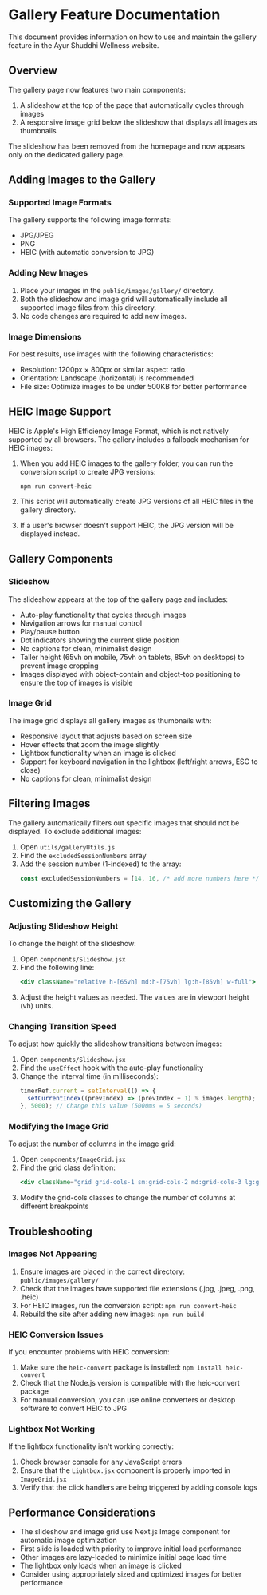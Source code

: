# Gallery Feature Documentation

This document provides information on how to use and maintain the gallery feature in the Ayur Shuddhi Wellness website.

## Overview

The gallery page now features two main components:
1. A slideshow at the top of the page that automatically cycles through images
2. A responsive image grid below the slideshow that displays all images as thumbnails

The slideshow has been removed from the homepage and now appears only on the dedicated gallery page.

## Adding Images to the Gallery

### Supported Image Formats

The gallery supports the following image formats:
- JPG/JPEG
- PNG
- HEIC (with automatic conversion to JPG)

### Adding New Images

1. Place your images in the `public/images/gallery/` directory.
2. Both the slideshow and image grid will automatically include all supported image files from this directory.
3. No code changes are required to add new images.

### Image Dimensions

For best results, use images with the following characteristics:
- Resolution: 1200px × 800px or similar aspect ratio
- Orientation: Landscape (horizontal) is recommended
- File size: Optimize images to be under 500KB for better performance

## HEIC Image Support

HEIC is Apple's High Efficiency Image Format, which is not natively supported by all browsers. The gallery includes a fallback mechanism for HEIC images:

1. When you add HEIC images to the gallery folder, you can run the conversion script to create JPG versions:
   ```
   npm run convert-heic
   ```

2. This script will automatically create JPG versions of all HEIC files in the gallery directory.

3. If a user's browser doesn't support HEIC, the JPG version will be displayed instead.

## Gallery Components

### Slideshow

The slideshow appears at the top of the gallery page and includes:
- Auto-play functionality that cycles through images
- Navigation arrows for manual control
- Play/pause button
- Dot indicators showing the current slide position
- No captions for clean, minimalist design
- Taller height (65vh on mobile, 75vh on tablets, 85vh on desktops) to prevent image cropping
- Images displayed with object-contain and object-top positioning to ensure the top of images is visible

### Image Grid

The image grid displays all gallery images as thumbnails with:
- Responsive layout that adjusts based on screen size
- Hover effects that zoom the image slightly
- Lightbox functionality when an image is clicked
- Support for keyboard navigation in the lightbox (left/right arrows, ESC to close)
- No captions for clean, minimalist design

## Filtering Images

The gallery automatically filters out specific images that should not be displayed. To exclude additional images:

1. Open `utils/galleryUtils.js`
2. Find the `excludedSessionNumbers` array
3. Add the session number (1-indexed) to the array:
   ```javascript
   const excludedSessionNumbers = [14, 16, /* add more numbers here */];
   ```

## Customizing the Gallery

### Adjusting Slideshow Height

To change the height of the slideshow:

1. Open `components/Slideshow.jsx`
2. Find the following line:
   ```jsx
   <div className="relative h-[65vh] md:h-[75vh] lg:h-[85vh] w-full">
   ```
3. Adjust the height values as needed. The values are in viewport height (vh) units.

### Changing Transition Speed

To adjust how quickly the slideshow transitions between images:

1. Open `components/Slideshow.jsx`
2. Find the `useEffect` hook with the auto-play functionality
3. Change the interval time (in milliseconds):
   ```javascript
   timerRef.current = setInterval(() => {
     setCurrentIndex((prevIndex) => (prevIndex + 1) % images.length);
   }, 5000); // Change this value (5000ms = 5 seconds)
   ```

### Modifying the Image Grid

To adjust the number of columns in the image grid:

1. Open `components/ImageGrid.jsx`
2. Find the grid class definition:
   ```jsx
   <div className="grid grid-cols-1 sm:grid-cols-2 md:grid-cols-3 lg:grid-cols-4 gap-4 md:gap-6">
   ```
3. Modify the grid-cols classes to change the number of columns at different breakpoints

## Troubleshooting

### Images Not Appearing

1. Ensure images are placed in the correct directory: `public/images/gallery/`
2. Check that the images have supported file extensions (.jpg, .jpeg, .png, .heic)
3. For HEIC images, run the conversion script: `npm run convert-heic`
4. Rebuild the site after adding new images: `npm run build`

### HEIC Conversion Issues

If you encounter problems with HEIC conversion:

1. Make sure the `heic-convert` package is installed: `npm install heic-convert`
2. Check that the Node.js version is compatible with the heic-convert package
3. For manual conversion, you can use online converters or desktop software to convert HEIC to JPG

### Lightbox Not Working

If the lightbox functionality isn't working correctly:

1. Check browser console for any JavaScript errors
2. Ensure that the `Lightbox.jsx` component is properly imported in `ImageGrid.jsx`
3. Verify that the click handlers are being triggered by adding console logs

## Performance Considerations

- The slideshow and image grid use Next.js Image component for automatic image optimization
- First slide is loaded with priority to improve initial load performance
- Other images are lazy-loaded to minimize initial page load time
- The lightbox only loads when an image is clicked
- Consider using appropriately sized and optimized images for better performance 